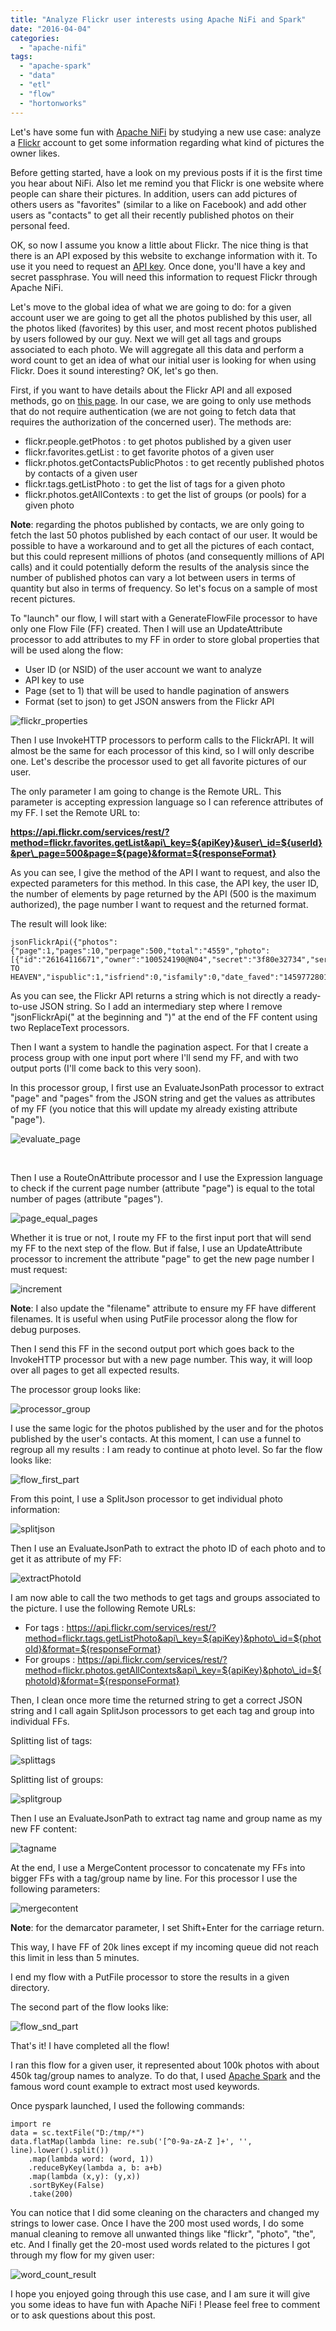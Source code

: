 ```yaml
---
title: "Analyze Flickr user interests using Apache NiFi and Spark"
date: "2016-04-04"
categories: 
  - "apache-nifi"
tags: 
  - "apache-spark"
  - "data"
  - "etl"
  - "flow"
  - "hortonworks"
---
```


Let's have some fun with [Apache NiFi](https://nifi.apache.org/) by studying a new use case: analyze a [Flickr](https://www.flickr.com/) account to get some information regarding what kind of pictures the owner likes.

Before getting started, have a look on my previous posts if it is the first time you hear about NiFi. Also let me remind you that Flickr is one website where people can share their pictures. In addition, users can add pictures of others users as "favorites" (similar to a like on Facebook) and add other users as "contacts" to get all their recently published photos on their personal feed.

OK, so now I assume you know a little about Flickr. The nice thing is that there is an API exposed by this website to exchange information with it. To use it you need to request an [API key](https://www.flickr.com/services/apps/create/apply/). Once done, you'll have a key and secret passphrase. You will need this information to request Flickr through Apache NiFi.

Let's move to the global idea of what we are going to do: for a given account user we are going to get all the photos published by this user, all the photos liked (favorites) by this user, and most recent photos published by users followed by our guy. Next we will get all tags and groups associated to each photo. We will aggregate all this data and perform a word count to get an idea of what our initial user is looking for when using Flickr. Does it sound interesting? OK, let's go then.

First, if you want to have details about the Flickr API and all exposed methods, go on [this page](https://www.flickr.com/services/api/). In our case, we are going to only use methods that do not require authentication (we are not going to fetch data that requires the authorization of the concerned user). The methods are:

- flickr.people.getPhotos : to get photos published by a given user
- flickr.favorites.getList : to get favorite photos of a given user
- flickr.photos.getContactsPublicPhotos : to get recently published photos by contacts of a given user
- flickr.tags.getListPhoto : to get the list of tags for a given photo
- flickr.photos.getAllContexts : to get the list of groups (or pools) for a given photo

**Note**: regarding the photos published by contacts, we are only going to fetch the last 50 photos published by each contact of our user. It would be possible to have a workaround and to get all the pictures of each contact, but this could represent millions of photos (and consequently millions of API calls) and it could potentially deform the results of the analysis since the number of published photos can vary a lot between users in terms of quantity but also in terms of frequency. So let's focus on a sample of most recent pictures.

To "launch" our flow, I will start with a GenerateFlowFile processor to have only one Flow File (FF) created. Then I will use an UpdateAttribute processor to add attributes to my FF in order to store global properties that will be used along the flow:

- User ID (or NSID) of the user account we want to analyze
- API key to use
- Page (set to 1) that will be used to handle pagination of answers
- Format (set to json) to get JSON answers from the Flickr API

![flickr_properties](images/flickr_properties.png)

Then I use InvokeHTTP processors to perform calls to the FlickrAPI. It will almost be the same for each processor of this kind, so I will only describe one. Let's describe the processor used to get all favorite pictures of our user.

The only parameter I am going to change is the Remote URL. This parameter is accepting expression language so I can reference attributes of my FF. I set the Remote URL to:

**https://api.flickr.com/services/rest/?method=flickr.favorites.getList&api\_key=${apiKey}&user\_id=${userId}&per\_page=500&page=${page}&format=${responseFormat}**

As you can see, I give the method of the API I want to request, and also the expected parameters for this method. In this case, the API key, the user ID, the number of elements by page returned by the API (500 is the maximum authorized), the page number I want to request and the returned format.

The result will look like:

```
jsonFlickrApi({"photos":{"page":1,"pages":10,"perpage":500,"total":"4559","photo":[{"id":"26164116671","owner":"100524190@N04","secret":"3f80e32734","server":"1653","farm":2,"title":"STAIRWAY TO HEAVEN","ispublic":1,"isfriend":0,"isfamily":0,"date_faved":"1459772801"}]},"stat":"ok"})
```

As you can see, the Flickr API returns a string which is not directly a ready-to-use JSON string. So I add an intermediary step where I remove "jsonFlickrApi(" at the beginning and ")" at the end of the FF content using two ReplaceText processors.

Then I want a system to handle the pagination aspect. For that I create a process group with one input port where I'll send my FF, and with two output ports (I'll come back to this very soon).

In this processor group, I first use an EvaluateJsonPath processor to extract "page" and "pages" from the JSON string and get the values as attributes of my FF (you notice that this will update my already existing attribute "page").

![evaluate_page](images/evaluate_page.png)

 

Then I use a RouteOnAttribute processor and I use the Expression language to check if the current page number (attribute "page") is equal to the total number of pages (attribute "pages").

![page_equal_pages](images/page_equal_pages.png)

Whether it is true or not, I route my FF to the first input port that will send my FF to the next step of the flow. But if false, I use an UpdateAttribute processor to increment the attribute "page" to get the new page number I must request:

![increment](images/increment.png)

**Note**: I also update the "filename" attribute to ensure my FF have different filenames. It is useful when using PutFile processor along the flow for debug purposes.

Then I send this FF in the second output port which goes back to the InvokeHTTP processor but with a new page number. This way, it will loop over all pages to get all expected results.

The processor group looks like:

![processor_group](images/processor_group.png)

I use the same logic for the photos published by the user and for the photos published by the user's contacts. At this moment, I can use a funnel to regroup all my results : I am ready to continue at photo level. So far the flow looks like:

![flow_first_part](images/flow_first_part.png)

From this point, I use a SplitJson processor to get individual photo information:

![splitjson](images/splitjson.png)

Then I use an EvaluateJsonPath to extract the photo ID of each photo and to get it as attribute of my FF:

![extractPhotoId](images/extractphotoid.png)

I am now able to call the two methods to get tags and groups associated to the picture. I use the following Remote URLs:

- For tags : https://api.flickr.com/services/rest/?method=flickr.tags.getListPhoto&api\_key=${apiKey}&photo\_id=${photoId}&format=${responseFormat}
- For groups : https://api.flickr.com/services/rest/?method=flickr.photos.getAllContexts&api\_key=${apiKey}&photo\_id=${photoId}&format=${responseFormat}

Then, I clean once more time the returned string to get a correct JSON string and I call again SplitJson processors to get each tag and group into individual FFs.

Splitting list of tags:

![splittags](images/splittags.png)

Splitting list of groups:

![splitgroup](images/splitgroup.png)

Then I use an EvaluateJsonPath to extract tag name and group name as my new FF content:

![tagname](images/tagname.png)

At the end, I use a MergeContent processor to concatenate my FFs into bigger FFs with a tag/group name by line. For this processor I use the following parameters:

![mergecontent](images/mergecontent.png)

**Note**: for the demarcator parameter, I set Shift+Enter for the carriage return.

This way, I have FF of 20k lines except if my incoming queue did not reach this limit in less than 5 minutes.

I end my flow with a PutFile processor to store the results in a given directory.

The second part of the flow looks like:

![flow_snd_part](images/flow_snd_part.png)

That's it! I have completed all the flow!

I ran this flow for a given user, it represented about 100k photos with about 450k tag/group names to analyze. To do that, I used [Apache Spark](http://spark.apache.org/) and the famous word count example to extract most used keywords.

Once pyspark launched, I used the following commands:

```
import re
data = sc.textFile("D:/tmp/*")
data.flatMap(lambda line: re.sub('[^0-9a-zA-Z ]+', '', line).lower().split())
    .map(lambda word: (word, 1))
    .reduceByKey(lambda a, b: a+b)
    .map(lambda (x,y): (y,x))
    .sortByKey(False)
    .take(200)
```

You can notice that I did some cleaning on the characters and changed my strings to lower case. Once I have the 200 most used words, I do some manual cleaning to remove all unwanted things like "flickr", "photo", "the", etc. And I finally get the 20-most used words related to the pictures I got through my flow for my given user:

![word_count_result](images/word_count_result.png)

I hope you enjoyed going through this use case, and I am sure it will give you some ideas to have fun with Apache NiFi ! Please feel free to comment or to ask questions about this post.
